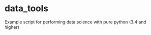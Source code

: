 data_tools
==========

Example script for performing data science with pure python (3.4 and higher)
